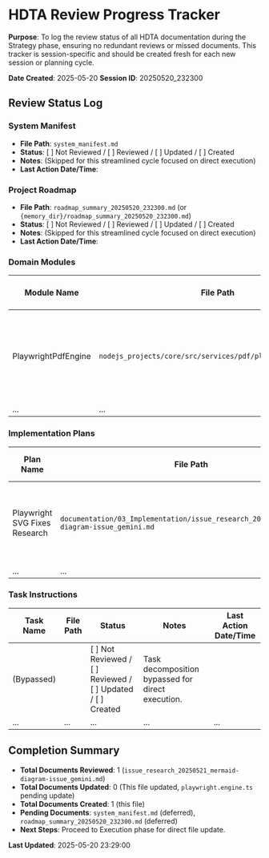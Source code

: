 # HDTA Review Progress Tracker

**Purpose**: To log the review status of all HDTA documentation during the Strategy phase, ensuring no redundant reviews or missed documents. This tracker is session-specific and should be created fresh for each new session or planning cycle.

**Date Created**: 2025-05-20
**Session ID**: 20250520_232300

## Review Status Log

### System Manifest

- **File Path**: `system_manifest.md`
- **Status**: [ ] Not Reviewed / [ ] Reviewed / [ ] Updated / [ ] Created
- **Notes**: (Skipped for this streamlined cycle focused on direct execution)
- **Last Action Date/Time**:

### Project Roadmap
- **File Path**: `roadmap_summary_20250520_232300.md` (or `{memory_dir}/roadmap_summary_20250520_232300.md`)
- **Status**: [ ] Not Reviewed / [ ] Reviewed / [ ] Updated / [ ] Created
- **Notes**: (Skipped for this streamlined cycle focused on direct execution)
- **Last Action Date/Time**:

### Domain Modules

| Module Name | File Path | Status | Notes | Last Action Date/Time |
|-------------|-----------|--------|-------|-----------------------|
| PlaywrightPdfEngine | `nodejs_projects/core/src/services/pdf/playwright.engine.ts` | [ ] Not Reviewed / [ ] Reviewed / [x] To be Updated / [ ] Created | To be updated directly per user instruction with code from `issue_research_20250521_mermaid-diagram-issue_gemini.md`. | 2025-05-20 23:29:00 |
| ...         | ...       | ...    | ...   | ...           |

### Implementation Plans

| Plan Name | File Path | Status | Notes | Last Action Date/Time |
|-----------|-----------|--------|-------|-----------------------|
| Playwright SVG Fixes Research | `documentation/03_Implementation/issue_research_20250521_mermaid-diagram-issue_gemini.md` | [ ] Not Reviewed / [x] Reviewed / [ ] Updated / [ ] Created | Serves as the direct implementation guide for `playwright.engine.ts` update. | 2025-05-20 23:29:00 |
| ...       | ...       | ...    | ...   | ...           |

### Task Instructions

| Task Name | File Path | Status | Notes | Last Action Date/Time |
|-----------|-----------|--------|-------|-----------------------|
| (Bypassed) |           | [ ] Not Reviewed / [ ] Reviewed / [ ] Updated / [ ] Created | Task decomposition bypassed for direct execution. |                       |
| ...       | ...       | ...    | ...   | ...           |

## Completion Summary

- **Total Documents Reviewed**: 1 (`issue_research_20250521_mermaid-diagram-issue_gemini.md`)
- **Total Documents Updated**: 0 (This file updated, `playwright.engine.ts` pending update)
- **Total Documents Created**: 1 (this file)
- **Pending Documents**: `system_manifest.md` (deferred), `roadmap_summary_20250520_232300.md` (deferred)
- **Next Steps**: Proceed to Execution phase for direct file update.

**Last Updated**: 2025-05-20 23:29:00